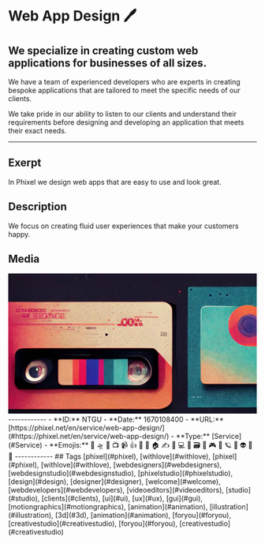 # Web App Design 🖊️
## We specialize in creating custom web applications for businesses of all sizes.

We have a team of experienced developers who are experts in creating bespoke applications that are tailored to meet the specific needs of our clients.

We take pride in our ability to listen to our clients and understand their requirements before designing and developing an application that meets their exact needs.

------------
## Exerpt
In Phixel we design web apps that are easy to use and look great.
## Description
We focus on creating fluid user experiences that make your customers happy.
## Media
<img src="media/services-web-app-design.jpg">
------------
- **ID:** NTGU
- **Date:** 1670108400
- **URL:** [https://phixel.net/en/service/web-app-design/](#https://phixel.net/en/service/web-app-design/)
- **Type:** [Service](#Service)
- **Emojis:** 🎨 🛸 📼 📺 📹 👍 🔗 📝 🏠 ✍️ 👨 💻 👑 🗃 👾 🎮 📲 🪐 🌟 👽 🚀 🌌
------------
## Tags
[phixel](#phixel), [withlove](#withlove), [phixel](#phixel), [withlove](#withlove), [webdesigners](#webdesigners), [webdesignstudio](#webdesignstudio), [phixelstudio](#phixelstudio), [design](#design), [designer](#designer), [welcome](#welcome), [webdevelopers](#webdevelopers), [videoeditors](#videoeditors), [studio](#studio), [clients](#clients), [ui](#ui), [ux](#ux), [gui](#gui), [motiongraphics](#motiongraphics), [animation](#animation), [illustration](#illustration), [3d](#3d), [animation](#animation), [foryou](#foryou), [creativestudio](#creativestudio), [foryou](#foryou), [creativestudio](#creativestudio)